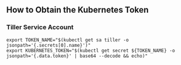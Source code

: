 ## How to Obtain the Kubernetes Token

### Tiller Service Account
```shell
export TOKEN_NAME="$(kubectl get sa tiller -o jsonpath='{.secrets[0].name}')"
export KUBERNETES_TOKEN="$(kubectl get secret ${TOKEN_NAME} -o jsonpath='{.data.token}' | base64 --decode && echo)"
```
